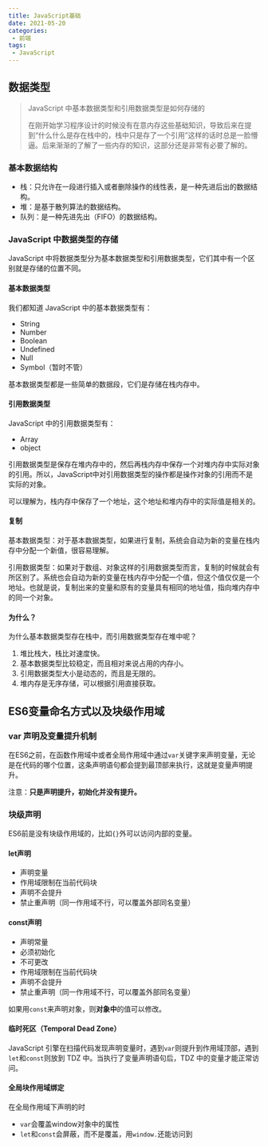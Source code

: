 ```yaml
---
title: JavaScript基础
date: 2021-05-20
categories:
 - 前端
tags:
 - JavaScript
---
```


<!-- more -->



## 数据类型

> JavaScript 中基本数据类型和引用数据类型是如何存储的
>
> 在刚开始学习程序设计的时候没有在意内存这些基础知识，导致后来在提到“什么什么是存在栈中的，栈中只是存了一个引用”这样的话时总是一脸懵逼。后来渐渐的了解了一些内存的知识，这部分还是非常有必要了解的。

### 基本数据结构

- 栈：只允许在一段进行插入或者删除操作的线性表，是一种先进后出的数据结构。
- 堆：是基于散列算法的数据结构。
- 队列：是一种先进先出（FIFO）的数据结构。



### JavaScript 中数据类型的存储

JavaScript 中将数据类型分为基本数据类型和引用数据类型，它们其中有一个区别就是存储的位置不同。

#### 基本数据类型

我们都知道 JavaScript 中的基本数据类型有：

- String
- Number
- Boolean
- Undefined
- Null
- Symbol（暂时不管）

基本数据类型都是一些简单的数据段，它们是存储在栈内存中。



#### 引用数据类型

JavaScript 中的引用数据类型有：

- Array
- object

引用数据类型是保存在堆内存中的，然后再栈内存中保存一个对堆内存中实际对象的引用。所以，JavaScript中对引用数据类型的操作都是操作对象的引用而不是实际的对象。

可以理解为，栈内存中保存了一个地址，这个地址和堆内存中的实际值是相关的。



#### 复制

基本数据类型：对于基本数据类型，如果进行复制，系统会自动为新的变量在栈内存中分配一个新值，很容易理解。

引用数据类型：如果对于数组、对象这样的引用数据类型而言，复制的时候就会有所区别了。系统也会自动为新的变量在栈内存中分配一个值，但这个值仅仅是一个地址。也就是说，复制出来的变量和原有的变量具有相同的地址值，指向堆内存中的同一个对象。



#### 为什么？

为什么基本数据类型存在栈中，而引用数据类型存在堆中呢？

1. 堆比栈大，栈比对速度快。
2. 基本数据类型比较稳定，而且相对来说占用的内存小。
3. 引用数据类型大小是动态的，而且是无限的。
4. 堆内存是无序存储，可以根据引用直接获取。



## ES6变量命名方式以及块级作用域

### var 声明及变量提升机制

在ES6之前，在函数作用域中或者全局作用域中通过`var`关键字来声明变量，无论是在代码的哪个位置，这条声明语句都会提到最顶部来执行，这就是变量声明提升。

注意：**只是声明提升，初始化并没有提升。**



### 块级声明

ES6前是没有块级作用域的，比如`{}`外可以访问内部的变量。

#### let声明

- 声明变量
- 作用域限制在当前代码块
- 声明不会提升
- 禁止重声明（同一作用域不行，可以覆盖外部同名变量）



#### const声明

- 声明常量
- 必须初始化
- 不可更改
- 作用域限制在当前代码块
- 声明不会提升
- 禁止重声明（同一作用域不行，可以覆盖外部同名变量）

如果用`const`来声明对象，则**对象中**的值可以修改。



#### 临时死区（Temporal Dead Zone）

JavaScript 引擎在扫描代码发现声明变量时，遇到`var`则提升到作用域顶部，遇到`let`和`const`则放到 TDZ 中。当执行了变量声明语句后，TDZ 中的变量才能正常访问。



#### 全局块作用域绑定

在全局作用域下声明的时

- `var`会覆盖window对象中的属性
- `let`和`const`会屏蔽，而不是覆盖，用`window.`还能访问到